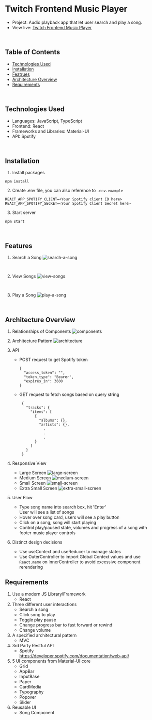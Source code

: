 # Twitch Frontend Music Player

- Project: Audio playback app that let user search and play a song.
- View live: <a href='https://twitch-frontend.herokuapp.com//'>Twitch Frontend Music Player</a>

<br />

## Table of Contents

- [Technologies Used](#technologies-used)
- [Installation](#installation)
- [Featrues](#features)
- [Architecture Overview](#application-overview)
- [Requirements](#requirements)

<br />

## Technologies Used

- Languages: JavaScript, TypeScript
- Frontend: React
- Frameworks and Libraries: Material-UI
- API: Spotify

<br />

## Installation

1. Install packages

```
npm install
```

2. Create .env file, you can also reference to `.env.example`

```
REACT_APP_SPOTIFY_CLIENT=<Your Spotify client ID here>
REACT_APP_SPOTIFY_SECRET=<Your Spotify Client Secret here>
```

3. Start server

```
npm start
```

<br />

## Features

1. Search a Song
   ![search-a-song](src/readme-assets/search.png)

<br />

2. View Songs
   ![view-songs](src/readme-assets/view-songs.png)

<br />

3. Play a Song
   ![play-a-song](src/readme-assets/play-song.png)

<br />

## Architecture Overview

1. Relationships of Components
   ![components](src/readme-assets/components.png)

2. Architecture Pattern
   ![architecture](src/readme-assets/architecture.png)
3. API
   - POST request to get Spotify token
     ```
     {
       "access_token": "",
       "token_type": "Bearer",
       "expires_in": 3600
     }
     ```
   - GET request to fetch songs based on query string
     ```
      {
        "tracks": {
          "items": [
            {
              "albums": {},
              "artists": {},
                .
                .
                .
            }
          ]
        }
      }
     ```
4. Responsive View
   - Large Screen
     ![large-screen](src/readme-assets/lg.png)
   - Medium Screen
     ![medium-screen](src/readme-assets/md.png)
   - Small Screen
     ![small-screen](src/readme-assets/sm.png)
   - Extra Small Screen
     ![extra-small-screen](src/readme-assets/xs.png)
5. User Flow

   - Type song name into search box, hit 'Enter'  
      User will see a list of songs
   - Hover over song card, users will see a play button
   - Click on a song, song will start playing
   - Control play/paused state, volumes and progress of a song with footer music player controls

6. Distinct design decisions
   - Use useContext and useReducer to manage states
   - Use OuterController to import Global Context values and use `React.memo` on InnerController to avoid excessive component rerendering

## Requirements

1. Use a modern JS Library/Framework
   - React
2. Three different user interactions
   - Search a song
   - Click song to play
   - Toggle play pause
   - Change progress bar to fast forward or rewind
   - Change volume
3. A specified architectural pattern
   - MVC
4. 3rd Party Restful API
   - Spotify  
     https://developer.spotify.com/documentation/web-api/
5. 5 UI components from Material-UI core
   - Grid
   - AppBar
   - InputBase
   - Paper
   - CardMedia
   - Typography
   - Popover
   - Slider
6. Reusable UI
   - Song Component

